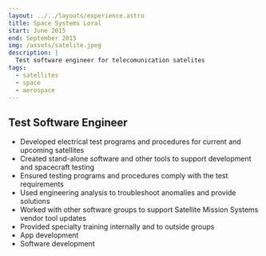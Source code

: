 ```yaml
---
layout: ../../layouts/experience.astro
title: Space Systems Loral
start: June 2015
end: September 2015
img: /assets/satelite.jpeg
description: |
  Test software engineer for telecomunication satelites
tags:
  - satellites
  - space
  - aerospace
---
```


## Test Software Engineer

- Developed electrical test programs and procedures for current and upcoming satellites
- Created stand-alone software and other tools to support development and spacecraft testing
- Ensured testing programs and procedures comply with the test requirements
- Used engineering analysis to troubleshoot anomalies and provide solutions
- Worked with other software groups to support Satellite Mission Systems vendor tool updates
- Provided specialty training internally and to outside groups
- App development
- Software development
